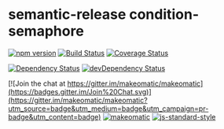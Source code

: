 # semantic-release condition-semaphore

[![npm version](https://badge.fury.io/js/%40makeomatic%2Fcondition-semaphore.svg)](http://badge.fury.io/js/%40makeomatic%2Fcondition-semaphore)
[![Build Status](https://semaphoreci.com/api/v1/makeomatic/condition-semaphore/branches/master/shields_badge.svg)](https://semaphoreci.com/makeomatic/condition-semaphore)
[![Coverage Status](https://coveralls.io/repos/makeomatic/condition-semaphore/badge.svg?branch=master&service=github)](https://coveralls.io/github/makeomatic/condition-semaphore?branch=master)

[![Dependency Status](https://david-dm.org/makeomatic/condition-semaphore/master.svg)](https://david-dm.org/makeomatic/condition-semaphore/master)
[![devDependency Status](https://david-dm.org/makeomatic/condition-semaphore/master/dev-status.svg)](https://david-dm.org/makeomatic/condition-semaphore/master#info=devDependencies)

[![Join the chat at https://gitter.im/makeomatic/makeomatic](https://badges.gitter.im/Join%20Chat.svg)](https://gitter.im/makeomatic/makeomatic?utm_source=badge&utm_medium=badge&utm_campaign=pr-badge&utm_content=badge)
[![makeomatic](https://img.shields.io/badge/%20%20%F0%9F%93%A6%F0%9F%9A%80-semantic--release-e10079.svg)](https://github.com/makeomatic/makeomatic)
[![js-standard-style](https://img.shields.io/badge/code%20style-standard-brightgreen.svg?style=flat)](https://github.com/feross/standard)
